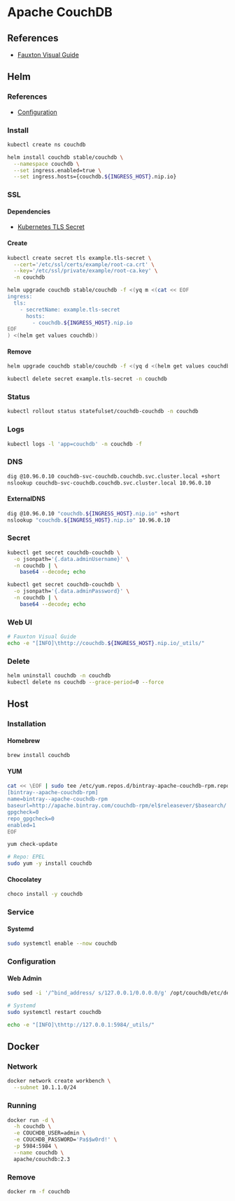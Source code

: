 # Apache CouchDB

## References

- [Fauxton Visual Guide](https://couchdb.apache.org/fauxton-visual-guide/index.html)

## Helm

### References

- [Configuration](https://github.com/helm/charts/tree/master/stable/couchdb#configuration)

### Install

```sh
kubectl create ns couchdb
```

```sh
helm install couchdb stable/couchdb \
  --namespace couchdb \
  --set ingress.enabled=true \
  --set ingress.hosts={couchdb.${INGRESS_HOST}.nip.io}
```

### SSL

#### Dependencies

- [Kubernetes TLS Secret](/k8s-tls-secret.md)

#### Create

```sh
kubectl create secret tls example.tls-secret \
  --cert='/etc/ssl/certs/example/root-ca.crt' \
  --key='/etc/ssl/private/example/root-ca.key' \
  -n couchdb
```

```sh
helm upgrade couchdb stable/couchdb -f <(yq m <(cat << EOF
ingress:
  tls:
    - secretName: example.tls-secret
      hosts:
        - couchdb.${INGRESS_HOST}.nip.io
EOF
) <(helm get values couchdb))
```

#### Remove

```sh
helm upgrade couchdb stable/couchdb -f <(yq d <(helm get values couchdb) ingress.tls)

kubectl delete secret example.tls-secret -n couchdb
```

### Status

```sh
kubectl rollout status statefulset/couchdb-couchdb -n couchdb
```

### Logs

```sh
kubectl logs -l 'app=couchdb' -n couchdb -f
```

### DNS

```sh
dig @10.96.0.10 couchdb-svc-couchdb.couchdb.svc.cluster.local +short
nslookup couchdb-svc-couchdb.couchdb.svc.cluster.local 10.96.0.10
```

#### ExternalDNS

```sh
dig @10.96.0.10 "couchdb.${INGRESS_HOST}.nip.io" +short
nslookup "couchdb.${INGRESS_HOST}.nip.io" 10.96.0.10
```

### Secret

```sh
kubectl get secret couchdb-couchdb \
  -o jsonpath='{.data.adminUsername}' \
  -n couchdb | \
    base64 --decode; echo

kubectl get secret couchdb-couchdb \
  -o jsonpath='{.data.adminPassword}' \
  -n couchdb | \
    base64 --decode; echo
```

### Web UI

```sh
# Fauxton Visual Guide
echo -e "[INFO]\thttp://couchdb.${INGRESS_HOST}.nip.io/_utils/"
```

### Delete

```sh
helm uninstall couchdb -n couchdb
kubectl delete ns couchdb --grace-period=0 --force
```

## Host

### Installation

#### Homebrew

```sh
brew install couchdb
```

#### YUM

```sh
cat << \EOF | sudo tee /etc/yum.repos.d/bintray-apache-couchdb-rpm.repo
[bintray--apache-couchdb-rpm]
name=bintray--apache-couchdb-rpm
baseurl=http://apache.bintray.com/couchdb-rpm/el$releasever/$basearch/
gpgcheck=0
repo_gpgcheck=0
enabled=1
EOF
```

```sh
yum check-update

# Repo: EPEL
sudo yum -y install couchdb
```

#### Chocolatey

```sh
choco install -y couchdb
```

### Service

#### Systemd

```sh
sudo systemctl enable --now couchdb
```

### Configuration

#### Web Admin

```sh
sudo sed -i '/^bind_address/ s/127.0.0.1/0.0.0.0/g' /opt/couchdb/etc/default.ini
```

```sh
# Systemd
sudo systemctl restart couchdb
```

```sh
echo -e "[INFO]\thttp://127.0.0.1:5984/_utils/"
```

## Docker

### Network

```sh
docker network create workbench \
  --subnet 10.1.1.0/24
```

### Running

```sh
docker run -d \
  -h couchdb \
  -e COUCHDB_USER=admin \
  -e COUCHDB_PASSWORD='Pa$$w0rd!' \
  -p 5984:5984 \
  --name couchdb \
  apache/couchdb:2.3
```

### Remove

```sh
docker rm -f couchdb
```

